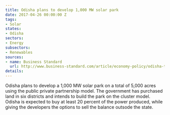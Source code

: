 ```yaml
---
title: Odisha plans to develop 1,000 MW solar park
date: 2017-04-26 00:00:00 Z
tags:
- Solar
states:
- Odisha
sectors:
- Energy
subsectors:
- Renewables
sources:
- name: Business Standard
  url: http://www.business-standard.com/article/economy-policy/odisha-to-join-solar-tariff-war-with-rewa-kadapa-117042100561_1.html
details: 
---
```


Odisha plans to develop a 1,000 MW solar park on a total of 5,000 acres using the public private partnership model. The government has purchased land in six districts and intends to build the park on the cluster model. Odisha is expected to buy at least 20 percent of the power produced, while giving the developers the options to sell the balance outsode the state.
